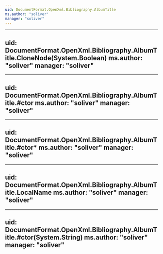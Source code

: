 ```yaml
---
uid: DocumentFormat.OpenXml.Bibliography.AlbumTitle
ms.author: "soliver"
manager: "soliver"
---
```


---
uid: DocumentFormat.OpenXml.Bibliography.AlbumTitle.CloneNode(System.Boolean)
ms.author: "soliver"
manager: "soliver"
---

---
uid: DocumentFormat.OpenXml.Bibliography.AlbumTitle.#ctor
ms.author: "soliver"
manager: "soliver"
---

---
uid: DocumentFormat.OpenXml.Bibliography.AlbumTitle.#ctor*
ms.author: "soliver"
manager: "soliver"
---

---
uid: DocumentFormat.OpenXml.Bibliography.AlbumTitle.LocalName
ms.author: "soliver"
manager: "soliver"
---

---
uid: DocumentFormat.OpenXml.Bibliography.AlbumTitle.#ctor(System.String)
ms.author: "soliver"
manager: "soliver"
---
